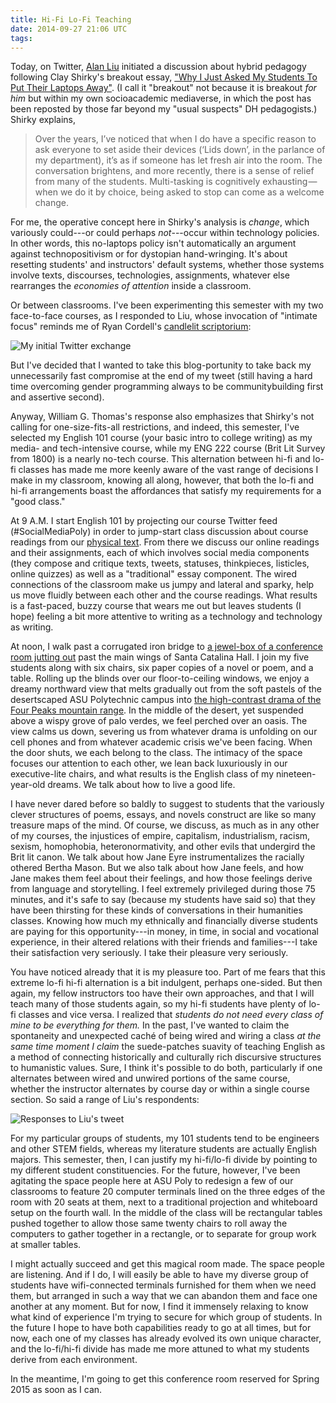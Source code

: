 ```yaml
---
title: Hi-Fi Lo-Fi Teaching
date: 2014-09-27 21:06 UTC
tags:
---
```


Today, on Twitter, [Alan Liu](https://twitter.com/alanyliu) initiated a discussion about hybrid pedagogy following Clay Shirky's breakout essay, ["Why I Just Asked My Students To Put Their Laptops Away"](https://medium.com/@cshirky/why-i-just-asked-my-students-to-put-their-laptops-away-7f5f7c50f368). (I call it "breakout" not because it is breakout _for him_ but within my own socioacademic mediaverse, in which the post has been reposted by those far beyond my "usual suspects" DH pedagogists.) Shirky explains,

> Over the years, I’ve noticed that when I do have a specific reason to ask everyone to set aside their devices (‘Lids down’, in the parlance of my department), it’s as if someone has let fresh air into the room. The conversation brightens, and more recently, there is a sense of relief from many of the students. Multi-tasking is cognitively exhausting — when we do it by choice, being asked to stop can come as a welcome change.

For me, the operative concept here in Shirky's analysis is _change_, which variously could---or could perhaps _not_---occur within technology policies. In other words, this no-laptops policy isn't automatically an argument against technopositivism or for dystopian hand-wringing. It's about resetting students' and instructors' default systems, whether those systems involve texts, discourses, technologies, assignments, whatever else rearranges the _economies of attention_ inside a classroom.

Or between classrooms. I've been experimenting this semester with my two face-to-face courses, as I responded to Liu, whose invocation of "intimate focus" reminds me of Ryan Cordell's [candlelit scriptorium](http://f14tot.ryancordell.org/2014/09/16/lab-3-simulating-the-scriptorium/):

![My initial Twitter exchange](/images/blog/liu_teaching_tweet.png)

But I've decided that I wanted to take this blog-portunity to take back my unnecessarily fast compromise at the end of my tweet (still having a hard time overcoming gender programming always to be communitybuilding first and assertive second). 

Anyway, William G. Thomas's response also emphasizes that Shirky's not calling for one-size-fits-all restrictions, and indeed, this semester, I've selected my English 101 course (your basic intro to college writing) as my media- and tech-intensive course, while my ENG 222 course (Brit Lit Survey from 1800) is a nearly no-tech course. This alternation between hi-fi and lo-fi classes has made me more keenly aware of the vast range of decisions I make in my classroom, knowing all along, however, that both the lo-fi and hi-fi arrangements boast the affordances that satisfy my requirements for a "good class."

At 9 A.M. I start English 101 by projecting our course Twitter feed (#SocialMediaPoly) in order to jump-start class discussion about course readings from our [physical text](http://www.amazon.com/Personal-Connections-Digital-Nancy-Baym/dp/0745643329). From there we discuss our online readings and their assignments, each of which involves social media components (they compose and critique texts, tweets, statuses, thinkpieces, listicles, online quizzes) as well as a "traditional" essay component. The wired connections of the classroom make us jumpy and lateral and sparky, help us move fluidly between each other and the course readings. What results is a fast-paced, buzzy course that wears me out but leaves students (I hope) feeling a bit more attentive to writing as a technology and technology as writing.

At noon, I walk past a corrugated iron bridge to [a jewel-box of a conference room jutting out](http://static.dpr.com/assets/project-media/ASU_Polytechnic_Academic_Complex_L7C2402_-large_image-3.jpg) past the main wings of Santa Catalina Hall. I join my five students along with six chairs, six paper copies of a novel or poem, and a table. Rolling up the blinds over our floor-to-ceiling windows, we enjoy a dreamy northward view that melts gradually out from the soft pastels of the desertscaped ASU Polytechnic campus into [the high-contrast drama of the Four Peaks mountain range](http://upload.wikimedia.org/wikipedia/commons/c/c9/Four_Peaks,_Mazatzal_Mountains,_Arizona.jpg). In the middle of the desert, yet suspended above a wispy grove of palo verdes, we feel perched over an oasis. The view calms us down, severing us from whatever drama is unfolding on our cell phones and from whatever academic crisis we've been facing. When the door shuts, we each belong to the class. The intimacy of the space focuses our attention to each other, we lean back luxuriously in our executive-lite chairs, and what results is the English class of my nineteen-year-old dreams. We talk about how to live a good life. 

I have never dared before so baldly to suggest to students that the variously clever structures of poems, essays, and novels construct are like so many treasure maps of the mind. Of course, we discuss, as much as in any other of my courses, the injustices of empire, capitalism, industrialism, racism, sexism, homophobia, heteronormativity, and other evils that undergird the Brit lit canon. We talk about how Jane Eyre instrumentalizes the racially othered Bertha Mason. But we also talk about how Jane feels, and how Jane makes them feel about their feelings, and how those feelings derive from language and storytelling. I feel extremely privileged during those 75 minutes, and it's safe to say (because my students have said so) that they have been thirsting for these kinds of conversations in their humanities classes. Knowing how much my ethnically and financially diverse students are paying for this opportunity---in money, in time, in social and vocational experience, in their altered relations with their friends and families---I take their satisfaction very seriously. I take their pleasure very seriously.

You have noticed already that it is my pleasure too. Part of me fears that this extreme lo-fi hi-fi alternation is a bit indulgent, perhaps one-sided. But then again, my fellow instructors too have their own approaches, and that I will teach many of those students again, so my hi-fi students have plenty of lo-fi classes and vice versa. I realized that _students do not need every class of mine to be everything for them._ In the past, I've wanted to claim the spontaneity and unexpected caché of being wired and wiring a class _at the same time moment I claim_ the suede-patches suavity of teaching English as a method of connecting historically and culturally rich discursive structures to humanistic values. Sure, I think it's possible to do both, particularly if one alternates between wired and unwired portions of the same course, whether the instructor alternates by course day or within a single course section. So said a range of Liu's respondents:

![Responses to Liu's tweet](images/blog/teaching_tweet_responses.png)

For my particular groups of students, my 101 students tend to be engineers and other STEM fields, whereas my literature students are actually English majors. This semester, then, I can justify my hi-fi/lo-fi divide by pointing to my different student constituencies. For the future, however, I've been agitating the space people here at ASU Poly to redesign a few of our classrooms to feature 20 computer terminals lined on the three edges of the room with 20 seats at them, next to a traditional projection and whiteboard setup on the fourth wall. In the middle of the class will be rectangular tables pushed together to allow those same twenty chairs to roll away the computers to gather together in a rectangle, or to separate for group work at smaller tables. 

I might actually succeed and get this magical room made. The space people are listening. And if I do, I will easily be able to have my diverse group of students have wifi-connected terminals furnished for them when we need them, but arranged in such a way that we can abandon them and face one another at any moment. But for now, I find it immensely relaxing to know what kind of experience I'm trying to secure for which group of students. In the future I hope to have both capabilities ready to go at all times, but for now, each one of my classes has already evolved its own unique character, and the lo-fi/hi-fi divide has made me more attuned to what my students derive from each environment.

In the meantime, I'm going to get this conference room reserved for Spring 2015 as soon as I can.